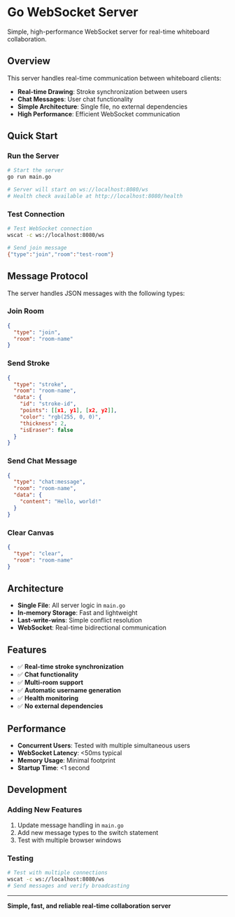 # Go WebSocket Server

Simple, high-performance WebSocket server for real-time whiteboard collaboration.

## Overview

This server handles real-time communication between whiteboard clients:
- **Real-time Drawing**: Stroke synchronization between users
- **Chat Messages**: User chat functionality
- **Simple Architecture**: Single file, no external dependencies
- **High Performance**: Efficient WebSocket communication

## Quick Start

### Run the Server
```bash
# Start the server
go run main.go

# Server will start on ws://localhost:8080/ws
# Health check available at http://localhost:8080/health
```

### Test Connection
```bash
# Test WebSocket connection
wscat -c ws://localhost:8080/ws

# Send join message
{"type":"join","room":"test-room"}
```

## Message Protocol

The server handles JSON messages with the following types:

### Join Room
```json
{
  "type": "join",
  "room": "room-name"
}
```

### Send Stroke
```json
{
  "type": "stroke",
  "room": "room-name",
  "data": {
    "id": "stroke-id",
    "points": [[x1, y1], [x2, y2]],
    "color": "rgb(255, 0, 0)",
    "thickness": 2,
    "isEraser": false
  }
}
```

### Send Chat Message
```json
{
  "type": "chat:message",
  "room": "room-name",
  "data": {
    "content": "Hello, world!"
  }
}
```

### Clear Canvas
```json
{
  "type": "clear",
  "room": "room-name"
}
```

## Architecture

- **Single File**: All server logic in `main.go`
- **In-memory Storage**: Fast and lightweight
- **Last-write-wins**: Simple conflict resolution
- **WebSocket**: Real-time bidirectional communication

## Features

- ✅ **Real-time stroke synchronization**
- ✅ **Chat functionality**
- ✅ **Multi-room support**
- ✅ **Automatic username generation**
- ✅ **Health monitoring**
- ✅ **No external dependencies**

## Performance

- **Concurrent Users**: Tested with multiple simultaneous users
- **WebSocket Latency**: <50ms typical
- **Memory Usage**: Minimal footprint
- **Startup Time**: <1 second

## Development

### Adding New Features
1. Update message handling in `main.go`
2. Add new message types to the switch statement
3. Test with multiple browser windows

### Testing
```bash
# Test with multiple connections
wscat -c ws://localhost:8080/ws
# Send messages and verify broadcasting
```

---

**Simple, fast, and reliable real-time collaboration server**
